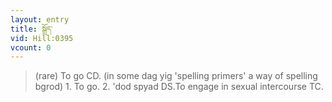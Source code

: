 ```yaml
---
layout: entry
title: སྒྲོད་
vid: Hill:0395
vcount: 0
---
```

> (rare) To go CD\. (in some dag yig 'spelling primers' a way of spelling bgrod) 1\. To go\. 2\. 'dod spyad DS\.To engage in sexual intercourse TC\.


